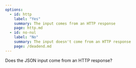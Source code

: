 ```yaml
---
options:
  - id: http
    label: "Yes"
    summary: The input comes from an HTTP response
    page: http.md
  - id: no-nul
    label: "No"
    summary: The input doesn't come from an HTTP response
    page: /deadend.md
---
```


Does the JSON input come from an HTTP response?